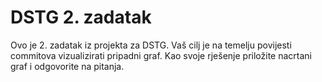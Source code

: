 # DSTG 2. zadatak

Ovo je 2. zadatak iz projekta za DSTG. Vaš cilj je na temelju povijesti commitova vizualizirati pripadni graf. Kao svoje rješenje priložite nacrtani
graf i odgovorite na pitanja.
